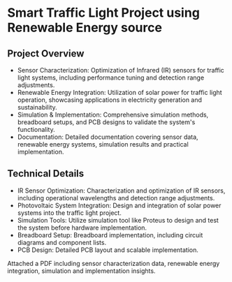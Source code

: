 # Smart Traffic Light Project using Renewable Energy source

## Project Overview
- Sensor Characterization: Optimization of Infrared (IR) sensors for traffic light systems, including performance tuning and detection range adjustments.
- Renewable Energy Integration: Utilization of solar power for traffic light operation, showcasing applications in electricity generation and sustainability.
- Simulation & Implementation: Comprehensive simulation methods, breadboard setups, and PCB designs to validate the system's functionality.
- Documentation: Detailed documentation covering sensor data, renewable energy systems, simulation results and practical implementation.
  
## Technical Details
- IR Sensor Optimization: Characterization and optimization of IR sensors, including operational wavelengths and detection range adjustments.
- Photovoltaic System Integration: Design and integration of solar power systems into the traffic light project.
- Simulation Tools: Utilize simulation tool like Proteus to design and test the system before hardware implementation.
- Breadboard Setup: Breadboard implementation, including circuit diagrams and component lists.
- PCB Design: Detailed PCB layout and scalable implementation.

 Attached a PDF including sensor characterization data, renewable energy integration, simulation and implementation insights.
